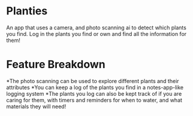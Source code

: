 # Planties
An app that uses a camera, and photo scanning ai to detect which plants you find. Log in the plants you find or own and find all the information for them!

# Feature Breakdown
*The photo scanning can be used to explore different plants and their attributes
*You can keep a log of the plants you find in a notes-app-like logging system
*The plants you log can also be kept track of if you are caring for them, with timers and reminders for when to  water, and what materials they will need!
